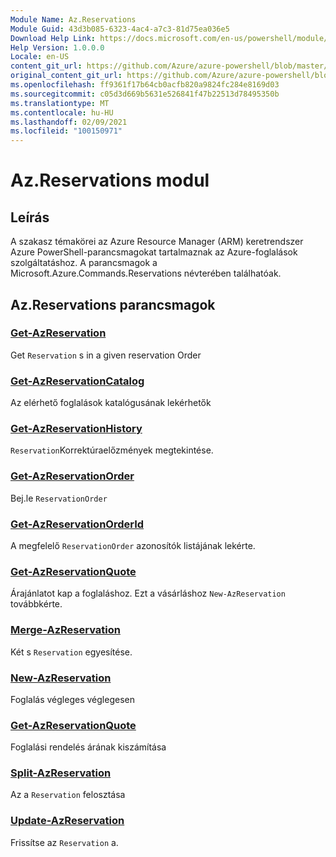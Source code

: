 ```yaml
---
Module Name: Az.Reservations
Module Guid: 43d3b085-6323-4ac4-a7c3-81d75ea036e5
Download Help Link: https://docs.microsoft.com/en-us/powershell/module/az.reservations
Help Version: 1.0.0.0
Locale: en-US
content_git_url: https://github.com/Azure/azure-powershell/blob/master/src/Reservations/Reservations/help/Az.Reservations.md
original_content_git_url: https://github.com/Azure/azure-powershell/blob/master/src/Reservations/Reservations/help/Az.Reservations.md
ms.openlocfilehash: ff9361f17b64cb0acfb820a9824fc284e8169d03
ms.sourcegitcommit: c05d3d669b5631e526841f47b22513d78495350b
ms.translationtype: MT
ms.contentlocale: hu-HU
ms.lasthandoff: 02/09/2021
ms.locfileid: "100150971"
---
```

# Az.Reservations modul
## Leírás
A szakasz témakörei az Azure Resource Manager (ARM) keretrendszer Azure PowerShell-parancsmagokat tartalmaznak az Azure-foglalások szolgáltatáshoz. A parancsmagok a Microsoft.Azure.Commands.Reservations névterében találhatóak.

## Az.Reservations parancsmagok
### [Get-AzReservation](Get-AzReservation.md)
Get `Reservation` s in a given reservation Order

### [Get-AzReservationCatalog](Get-AzReservationCatalog.md)
Az elérhető foglalások katalógusának lekérhetők

### [Get-AzReservationHistory](Get-AzReservationHistory.md)
`Reservation`Korrektúraelőzmények megtekintése.

### [Get-AzReservationOrder](Get-AzReservationOrder.md)
Bej.le `ReservationOrder`

### [Get-AzReservationOrderId](Get-AzReservationOrderId.md)
A megfelelő `ReservationOrder` azonosítók listájának lekérte.

### [Get-AzReservationQuote](Get-AzReservationQuote.md)
Árajánlatot kap a foglaláshoz. Ezt a vásárláshoz `New-AzReservation` továbbkérte.

### [Merge-AzReservation](Merge-AzReservation.md)
Két s `Reservation` egyesítése.

### [New-AzReservation](New-AzReservation.md)
Foglalás végleges véglegesen

### [Get-AzReservationQuote](Get-AzReservationQuote.md)
Foglalási rendelés árának kiszámítása

### [Split-AzReservation](Split-AzReservation.md)
Az a `Reservation` felosztása

### [Update-AzReservation](Update-AzReservation.md)
Frissítse az `Reservation` a.

